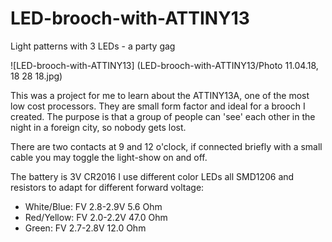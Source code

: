 # LED-brooch-with-ATTINY13
Light patterns with 3 LEDs - a party gag

![LED-brooch-with-ATTINY13] (LED-brooch-with-ATTINY13/Photo 11.04.18, 18 28 18.jpg)

This was a project for me to learn about the ATTINY13A, one of the most low cost processors. They are small form factor
and ideal for a brooch I created. The purpose is that a group of people can 'see' each other in the night in a foreign city,
so nobody gets lost.

There are two contacts at 9 and 12 o'clock, if connected briefly with a small cable you may toggle the light-show on and off.

The battery is 3V CR2016
I use different color LEDs all SMD1206 and resistors to adapt for different forward voltage:
* White/Blue: FV 2.8-2.9V   5.6 Ohm
* Red/Yellow: FV 2.0-2.2V  47.0 Ohm
* Green:      FV 2.7-2.8V  12.0 Ohm
